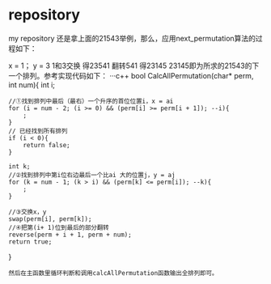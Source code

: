 # repository
my repository
还是拿上面的21543举例，那么，应用next_permutation算法的过程如下：

x = 1；
y = 3
1和3交换
得23541
翻转541
得23145
23145即为所求的21543的下一个排列。参考实现代码如下：
···c++
bool CalcAllPermutation(char* perm, int num){
    int i;

    //①找到排列中最后（最右）一个升序的首位位置i，x = ai
    for (i = num - 2; (i >= 0) && (perm[i] >= perm[i + 1]); --i){
        ;
    }
    // 已经找到所有排列
    if (i < 0){
        return false;
    }

    int k;
    //②找到排列中第i位右边最后一个比ai 大的位置j，y = aj
    for (k = num - 1; (k > i) && (perm[k] <= perm[i]); --k){
        ;
    }

    //③交换x，y
    swap(perm[i], perm[k]);
    //④把第(i+ 1)位到最后的部分翻转
    reverse(perm + i + 1, perm + num);
    return true;
}
```
然后在主函数里循环判断和调用calcAllPermutation函数输出全排列即可。
